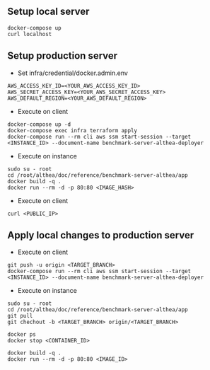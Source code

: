 ## Setup local server
```shell
docker-compose up
curl localhost
```

## Setup production server
- Set infra/credential/docker.admin.env
```env
AWS_ACCESS_KEY_ID=<YOUR_AWS_ACCESS_KEY_ID>
AWS_SECRET_ACCESS_KEY=<YOUR_AWS_SECRET_ACCESS_KEY>
AWS_DEFAULT_REGION=<YOUR_AWS_DEFAULT_REGION>
```

- Execute on client
```shell
docker-compose up -d
docker-compose exec infra terraform apply
docker-compose run --rm cli aws ssm start-session --target <INSTANCE_ID> --document-name benchmark-server-althea-deployer
```

- Execute on instance
```shell
sudo su - root
cd /root/althea/doc/reference/benchmark-server-althea/app
docker build -q .
docker run --rm -d -p 80:80 <IMAGE_HASH>
```

- Execute on client
```shell
curl <PUBLIC_IP>
```

## Apply local changes to production server
- Execute on client
```shell
git push -u origin <TARGET_BRANCH>
docker-compose run --rm cli aws ssm start-session --target <INSTANCE_ID> --document-name benchmark-server-althea-deployer
```

- Execute on instance
```shell
sudo su - root
cd /root/althea/doc/reference/benchmark-server-althea/app
git pull
git chechout -b <TARGET_BRANCH> origin/<TARGET_BRANCH>

docker ps
docker stop <CONTAINER_ID>

docker build -q .
docker run --rm -d -p 80:80 <IMAGE_ID>
```
